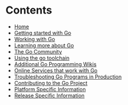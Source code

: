 Contents
========
+ [Home](.)
+ [Getting started with Go](/#getting-started-with-go)
+ [Working with Go](/#working-with-go)
+ [Learning more about Go](/#learning-more-about-go)
+ [The Go Community](/#the-go-community)
+ [Using the go toolchain](/#using-the-go-toolchain)
+ [Additional Go Programming Wikis](/#additional-go-programming-wikis)
+ [Online Services that work with Go](/#online-services-that-work-with-go)
+ [Troubleshooting Go Programs in Production](/#troubleshooting-go-programs-in-production)
+ [Contributing to the Go Project](/#contributing-to-the-go-project)
+ [Platform Specific Information](/#platform-specific-information)
+ [Release Specific Information](/#release-specific-information)
